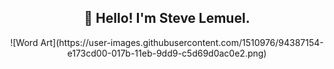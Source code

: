 <!--
**wlemuel/wlemuel** is a ✨ _special_ ✨ repository because its `README.md` (this file) appears on your GitHub profile.

Here are some ideas to get you started:

- 🔭 I’m currently working on ...
- 🌱 I’m currently learning ...
- 👯 I’m looking to collaborate on ...
- 🤔 I’m looking for help with ...
- 💬 Ask me about ...
- 📫 How to reach me: ...
- 😄 Pronouns: ...
- ⚡ Fun fact: ...
-->

<h2 align="center">👋 Hello! I'm Steve Lemuel.</h2>
<p align="center">
  ![Word Art](https://user-images.githubusercontent.com/1510976/94387154-e173cd00-017b-11eb-9dd9-c5d69d0ac0e2.png)
</p>
